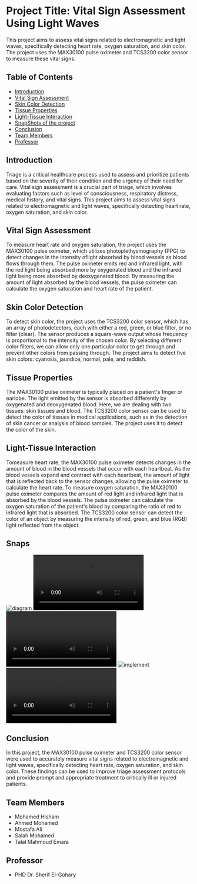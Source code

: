 # Project Title: Vital Sign Assessment Using Light Waves

This project aims to assess vital signs related to electromagnetic and light waves, specifically detecting heart rate, oxygen saturation, and skin color. The project uses the MAX30100 pulse oximeter and TCS3200 color sensor to measure these vital signs.

## Table of Contents

- [Introduction](#introduction)
- [Vital Sign Assessment](#vital-sign-assessment)
- [Skin Color Detection](#skin-color-detection)
- [Tissue Properties](#tissue-properties)
- [Light-Tissue Interaction](#light-tissue-interaction)
- [SnapShots of the project](#Snaps)
- [Conclusion](#conclusion)
- [Team Members](#team-members)
- [Professor](#professor)

## Introduction

Triage is a critical healthcare process used to assess and prioritize patients based on the severity of their condition and the urgency of their need for care. Vital sign assessment is a crucial part of triage, which involves evaluating factors such as level of consciousness, respiratory distress, medical history, and vital signs. This project aims to assess vital signs related to electromagnetic and light waves, specifically detecting heart rate, oxygen saturation, and skin color.

## Vital Sign Assessment

To measure heart rate and oxygen saturation, the project uses the MAX30100 pulse oximeter, which utilizes photoplethysmography (PPG) to detect changes in the intensity oflight absorbed by blood vessels as blood flows through them. The pulse oximeter emits red and infrared light, with the red light being absorbed more by oxygenated blood and the infrared light being more absorbed by deoxygenated blood. By measuring the amount of light absorbed by the blood vessels, the pulse oximeter can calculate the oxygen saturation and heart rate of the patient.

## Skin Color Detection

To detect skin color, the project uses the TCS3200 color sensor, which has an array of photodetectors, each with either a red, green, or blue filter, or no filter (clear). The sensor produces a square-wave output whose frequency is proportional to the intensity of the chosen color. By selecting different color filters, we can allow only one particular color to get through and prevent other colors from passing through. The project aims to detect five skin colors: cyanosis, jaundice, normal, pale, and reddish.

## Tissue Properties

The MAX30100 pulse oximeter is typically placed on a patient's finger or earlobe. The light emitted by the sensor is absorbed differently by oxygenated and deoxygenated blood. Here, we are dealing with two tissues: skin tissues and blood. The TCS3200 color sensor can be used to detect the color of tissues in medical applications, such as in the detection of skin cancer or analysis of blood samples. The project uses it to detect the color of the skin.

## Light-Tissue Interaction

Tomeasure heart rate, the MAX30100 pulse oximeter detects changes in the amount of blood in the blood vessels that occur with each heartbeat. As the blood vessels expand and contract with each heartbeat, the amount of light that is reflected back to the sensor changes, allowing the pulse oximeter to calculate the heart rate. To measure oxygen saturation, the MAX30100 pulse oximeter compares the amount of red light and infrared light that is absorbed by the blood vessels. The pulse oximeter can calculate the oxygen saturation of the patient's blood by comparing the ratio of red to infrared light that is absorbed. The TCS3200 color sensor can detect the color of an object by measuring the intensity of red, green, and blue (RGB) light reflected from the object.

## Snaps

![diagram](https://github.com/MohamedHisham20/TRIAGE_system/blob/main/photos/proteus%20diagram.jpg)
![testing spo2](https://github.com/MohamedHisham20/TRIAGE_system/blob/main/photos/testing%20spo2.mp4)
![testing color detector](https://github.com/MohamedHisham20/TRIAGE_system/blob/main/photos/testing%20color%20detector.mp4)
![implement](https://github.com/MohamedHisham20/TRIAGE_system/blob/main/photos/implement2.jpg)
![final](https://github.com/MohamedHisham20/TRIAGE_system/blob/main/photos/TRIAGE.mp4)

## Conclusion

In this project, the MAX30100 pulse oximeter and TCS3200 color sensor were used to accurately measure vital signs related to electromagnetic and light waves, specifically detecting heart rate, oxygen saturation, and skin color. These findings can be used to improve triage assessment protocols and provide prompt and appropriate treatment to critically ill or injured patients.

## Team Members
- Mohamed Hisham
- Ahmed Mohamed
- Mostafa Ali
- Salah Mohamed
- Talal Mahmoud Emara

## Professor
- PHD Dr. Sherif El-Gohary
